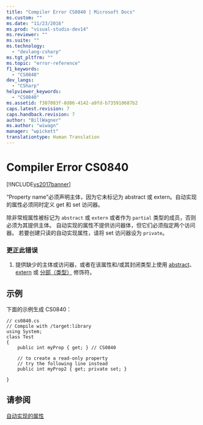 ```yaml
---
title: "Compiler Error CS0840 | Microsoft Docs"
ms.custom: ""
ms.date: "11/23/2016"
ms.prod: "visual-studio-dev14"
ms.reviewer: ""
ms.suite: ""
ms.technology: 
  - "devlang-csharp"
ms.tgt_pltfrm: ""
ms.topic: "error-reference"
f1_keywords: 
  - "CS0840"
dev_langs: 
  - "CSharp"
helpviewer_keywords: 
  - "CS0840"
ms.assetid: f307083f-8d86-4142-a9fd-b735910687b2
caps.latest.revision: 7
caps.handback.revision: 7
author: "BillWagner"
ms.author: "wiwagn"
manager: "wpickett"
translationtype: Human Translation
---
```

# Compiler Error CS0840
[!INCLUDE[vs2017banner](../../../csharp/includes/vs2017banner.md)]

“Property name”必须声明主体，因为它未标记为 abstract 或 extern。自动实现的属性必须同时定义 get 和 set 访问器。  
  
 除非常规属性被标记为 `abstract` 或 `extern` 或者作为 `partial` 类型的成员，否则必须为其提供主体。  自动实现的属性不提供访问器体，但它们必须指定两个访问器。  若要创建只读的自动实现属性，请将 set 访问器设为 `private`。  
  
### 更正此错误  
  
1.  提供缺少的主体或访问器，或者在该属性和\/或其封闭类型上使用 [abstract](../../../csharp/language-reference/keywords/abstract.md)、[extern](../../../csharp/language-reference/keywords/extern.md) 或 [分部（类型）](../../../csharp/language-reference/keywords/partial-type.md) 修饰符。  
  
## 示例  
 下面的示例生成 CS0840：  
  
```  
// cs0840.cs  
// Compile with /target:library  
using System;  
class Test  
{  
    public int myProp { get; } // CS0840  
  
    // to create a read-only property  
    // try the following line instead  
    public int myProp2 { get; private set; }  
  
}  
```  
  
## 请参阅  
 [自动实现的属性](../../../csharp/programming-guide/classes-and-structs/auto-implemented-properties.md)